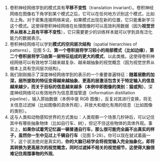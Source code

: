 1. 卷积神经网络学到的模式具有**平移不变性**（translation invariant）。卷积神经网络在图像右下角学到某个模式之后，它可以在任何地方识别这个模式，比如左上角。对于密集连接网络来说，如果模式出现在新的位置，它只能重新学习这个模式。这使得卷积神经网络在处理图像时可以高效利用数据（因为**视觉世界从根本上具有平移不变性**），它只需要更少的训练样本就可以学到具有泛化能力的数据表示。
2. 卷积神经网络可以学到**模式的空间层次结构**（spatial hierarchies of patterns），见图 5-2。**第一个卷积层将学习较小的局部模式（比如边缘）**，**第二个卷积层将学习由第一层特征组成的更大的模式**，以此类推。这使得卷积神经网络可以有效地学习越来越复杂、越来越抽象的视觉概念（因为视觉世界从根本上具有空间层次结构）。
3. 我们刚刚揭示了深度神经网络学到的表示的一个重要普遍特征：**随着层数的加深，层所提取的特征变得越来越抽象**。**更高的层激活包含关于特定输入的信息越来越少，而关于目标的信息越来越多（本例中即图像的类别：猫或狗）**。深度神经网络可以有效地作为信息蒸馏管道（information distillation pipeline），输入原始数据（本例中是 RGB 图像），反复对其进行变换，将无关信息过滤掉（比如图像的具体外观），并放大和细化有用的信息（比如图像的类别）。
4. 这与人类和动物感知世界的方式类似：人类观察一个场景几秒钟后，可以记住其中有哪些抽象物体（比如自行车、树），但记不住这些物体的具体外观。事实上，**如果你试着凭记忆画一辆普通自行车，那么很可能完全画不出真实的样子，虽然你一生中见过上千辆自行车**（见图 5-28）。你可以现在就试着画一下，这个说法绝对是真实的。**你的大脑已经学会将视觉输入完全抽象化，即将其转换为更高层次的视觉概念，同时过滤掉不相关的视觉细节，这使得大脑很难记住周围事物的外观**。
